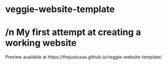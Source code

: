 # veggie-website-template

<h1>/n My first attempt at creating a working website</h1>

<p>Preview available at https://thejustuxas.github.io/veggie-website-template/</p>
